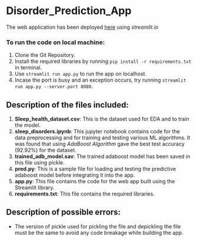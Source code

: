 # Disorder_Prediction_App

The web application has been deployed [here](https://sleepdisorderpredictionapp-c9bz3wggwq9jkata4qfvez.streamlit.app/) using *streamlit.io*

### To run the code on local machine:
1. Clone the Git Repository.
2. Install the required libraries by running `pip install -r requirements.txt` in terminal.
3. Use `streamlit run app.py` to run the app on localhost.
4. Incase the port is busy and an exception occurs, try running `streamlit run app.py --server.port 8080`.

## Description of the files included:
1. **Sleep_health_dataset.csv**: This is the dataset used for EDA and to train the model.
2. **sleep_disorders.ipynb**: This jupyter notebook contains code for the data preprocessing and for training and testing various ML algorithms. It was found that using *AdaBoost Algorithm* gave the best test accuracy (92.92%) for the dataset.
3. **trained_adb_model.sav**: The trained adaboost model has been saved in this file using pickle.
4. **pred.py**: This is a sample file for loading and testing the predictive adaboost model before integrating it into the app.
5. **app.py**: This file contains the code for the web app built using the Streamlit library.
6. **requirements.txt**: This file contains the required libraries.

## Description of possible errors:
* The version of pickle used for pickling the file and depickling the file must be the same to avoid any code breakage while building the app.
